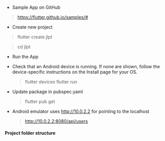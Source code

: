 - Sample App on GitHub
>https://flutter.github.io/samples/#

- Create new project

> flutter create jlpt

> cd jlpt

- Run the App
- Check that an Android device is running. If none are shown, follow the device-specific instructions on the Install page for your OS.

  > flutter devices
  > flutter run

- Update package in pubspec.yaml

  > flutter pub get

- Android emulator uses http://10.0.2.2 for pointing to the localhost
  > http://10.0.2.2:8080/api/users

#### Project folder structure
